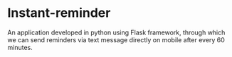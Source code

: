 # Instant-reminder
An application developed in python using Flask framework, through which we can send reminders via text message directly on mobile after every 60 minutes.
